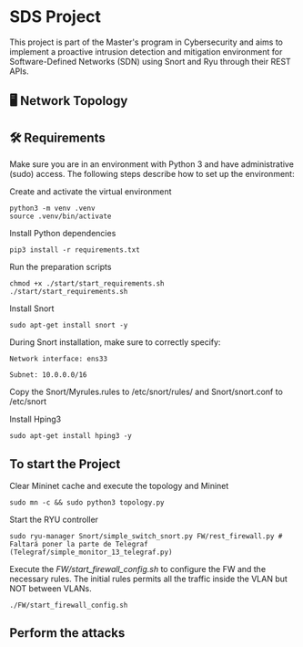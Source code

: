 # SDS Project

This project is part of the Master's program in Cybersecurity and aims to implement a proactive intrusion detection and mitigation environment for Software-Defined Networks (SDN) using Snort and Ryu through their REST APIs.

## 🖥️ Network Topology


## 🛠️ Requirements

Make sure you are in an environment with Python 3 and have administrative (sudo) access. The following steps describe how to set up the environment:

Create and activate the virtual environment

    python3 -m venv .venv
    source .venv/bin/activate

Install Python dependencies

    pip3 install -r requirements.txt

Run the preparation scripts

    chmod +x ./start/start_requirements.sh
    ./start/start_requirements.sh

Install Snort

    sudo apt-get install snort -y

During Snort installation, make sure to correctly specify:

    Network interface: ens33

    Subnet: 10.0.0.0/16

Copy the Snort/Myrules.rules to /etc/snort/rules/ and Snort/snort.conf to /etc/snort


Install Hping3

    sudo apt-get install hping3 -y
    

## To start the Project

Clear Mininet cache and execute the topology and Mininet

	sudo mn -c && sudo python3 topology.py

Start the RYU controller

	sudo ryu-manager Snort/simple_switch_snort.py FW/rest_firewall.py # Faltará poner la parte de Telegraf (Telegraf/simple_monitor_13_telegraf.py)

Execute the *FW/start_firewall_config.sh* to configure the FW and the necessary rules. The initial rules permits all the traffic inside the VLAN but NOT between VLANs.
	
	./FW/start_firewall_config.sh

## Perform the attacks



